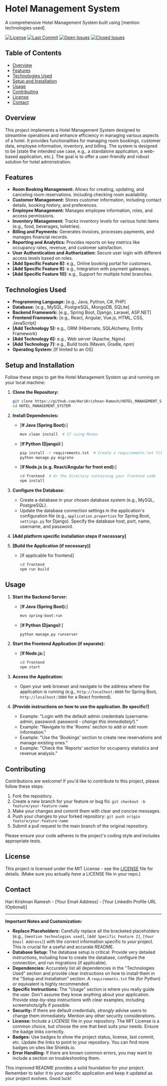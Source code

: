 # Hotel Management System

A comprehensive Hotel Management System built using [mention technologies used].

[![License](https://img.shields.io/badge/License-MIT-blue.svg)](LICENSE)  <!-- Replace with your actual license badge -->
[![Last Commit](https://img.shields.io/github/last-commit/HariKrishnan-Ramesh/HOTEL_MANAGEMENT_SYSTEM.git)](https://github.com/HariKrishnan-Ramesh/HOTEL_MANAGEMENT_SYSTEM.git/commits/main)
[![Open Issues](https://img.shields.io/github/issues/HariKrishnan-Ramesh/HOTEL_MANAGEMENT_SYSTEM.git)](https://github.com/HariKrishnan-Ramesh/HOTEL_MANAGEMENT_SYSTEM.git/issues)
[![Closed Issues](https://img.shields.io/github/issues-closed/HariKrishnan-Ramesh/HOTEL_MANAGEMENT_SYSTEM.git)](https://github.com/HariKrishnan-Ramesh/HOTEL_MANAGEMENT_SYSTEM.git/issues?q=is%3Aissue+is%3Aclosed)

<!-- Optionally, a short demo GIF or image here -->
<!-- ![Hotel Management System Demo](path/to/demo.gif) -->

## Table of Contents

*   [Overview](#overview)
*   [Features](#features)
*   [Technologies Used](#technologies-used)
*   [Setup and Installation](#setup-and-installation)
*   [Usage](#usage)
*   [Contributing](#contributing)
*   [License](#license)
*   [Contact](#contact)

## Overview

This project implements a Hotel Management System designed to streamline operations and enhance efficiency in managing various aspects of a hotel. It provides functionalities for managing room bookings, customer data, employee information, inventory, and billing. The system is designed to be [state the intended use case, e.g., a standalone application, a web-based application, etc.].  The goal is to offer a user-friendly and robust solution for hotel administration.

## Features

*   **Room Booking Management:**  Allows for creating, updating, and canceling room reservations. Including checking room availability.
*   **Customer Management:** Stores customer information, including contact details, booking history, and preferences.
*   **Employee Management:** Manages employee information, roles, and access permissions.
*   **Inventory Management:** Tracks inventory levels for various hotel items (e.g., food, beverages, toiletries).
*   **Billing and Payments:** Generates invoices, processes payments, and manages financial records.
*   **Reporting and Analytics:** Provides reports on key metrics like occupancy rates, revenue, and customer satisfaction.
*   **User Authentication and Authorization:** Secure user login with different access levels based on roles.
*   **[Add Specific Feature 8]:** e.g., Online booking portal for customers.
*   **[Add Specific Feature 9]:** e.g., Integration with payment gateways.
*   **[Add Specific Feature 10]:** e.g., Support for multiple hotel branches.

## Technologies Used

*   **Programming Language:** [e.g., Java, Python, C#, PHP]
*   **Database:** [e.g., MySQL, PostgreSQL, MongoDB, SQLite]
*   **Backend Framework:** [e.g., Spring Boot, Django, Laravel, ASP.NET]
*   **Frontend Framework:** [e.g., React, Angular, Vue.js, HTML, CSS, JavaScript]
*   **[Add Technology 5]:** e.g., ORM (Hibernate, SQLAlchemy, Entity Framework)
*   **[Add Technology 6]:** e.g., Web server (Apache, Nginx)
*   **[Add Technology 7]:** e.g., Build tools (Maven, Gradle, npm)
*   **Operating System:** [If limited to an OS]

## Setup and Installation

Follow these steps to get the Hotel Management System up and running on your local machine:

1.  **Clone the Repository:**

    ```bash
    git clone https://github.com/HariKrishnan-Ramesh/HOTEL_MANAGEMENT_SYSTEM.git
    cd HOTEL_MANAGEMENT_SYSTEM
    ```

2.  **Install Dependencies:**

    *   [**If Java (Spring Boot):**]
        ```bash
        mvn clean install  # If using Maven
        ```
    *   [**If Python (Django):**]
        ```bash
        pip install -r requirements.txt  # Create a requirements.txt file
        python manage.py migrate
        ```
    *   [**If Node.js (e.g. React/Angular for front end):**]
        ```bash
        cd frontend  # Or the directory containing your frontend code
        npm install
        ```

3.  **Configure the Database:**

    *   Create a database in your chosen database system (e.g., MySQL, PostgreSQL).
    *   Update the database connection settings in the application's configuration file (e.g., `application.properties` for Spring Boot, `settings.py` for Django).  Specify the database host, port, name, username, and password.

4.  **[Add platform specific installation steps if necessary]**

5.  **[Build the Application (if necessary)]**

    *   [If applicable for frontend]
        ```bash
        cd frontend
        npm run build
        ```

## Usage

1.  **Start the Backend Server:**

    *   [**If Java (Spring Boot):**]
        ```bash
        mvn spring-boot:run
        ```
    *   [**If Python (Django):**]
        ```bash
        python manage.py runserver
        ```

2.  **Start the Frontend Application (if separate):**

    *   [**If Node.js:**]
        ```bash
        cd frontend
        npm start
        ```

3.  **Access the Application:**

    *   Open your web browser and navigate to the address where the application is running (e.g., `http://localhost:8080` for Spring Boot, `http://localhost:3000` for a React frontend).

4.  **[Provide instructions on how to use the application. Be specific!]**

    *   Example: "Login with the default admin credentials (username: admin, password: password - *change this immediately!*)."
    *   Example: "Navigate to the 'Rooms' section to add or edit room information."
    *   Example: "Use the 'Bookings' section to create new reservations and manage existing ones."
    *   Example: "Check the 'Reports' section for occupancy statistics and revenue analysis."

## Contributing

Contributions are welcome! If you'd like to contribute to this project, please follow these steps:

1.  Fork the repository.
2.  Create a new branch for your feature or bug fix: `git checkout -b feature/your-feature-name`
3.  Make your changes and commit them with clear and concise messages.
4.  Push your changes to your forked repository: `git push origin feature/your-feature-name`
5.  Submit a pull request to the main branch of the original repository.

Please ensure your code adheres to the project's coding style and includes appropriate tests.

## License

This project is licensed under the MIT License - see the [LICENSE](LICENSE) file for details. (Make sure you actually *have* a LICENSE file in your repo.)

## Contact

Hari Krishnan Ramesh - [Your Email Address] - [Your LinkedIn Profile URL (Optional)]

---

**Important Notes and Customization:**

*   **Replace Placeholders:**  Carefully replace all the bracketed placeholders (e.g., `[mention technologies used]`, `[Add Specific Feature 2]`, `[Your Email Address]`) with the correct information specific to *your* project. This is crucial for a useful and accurate README.
*   **Database Setup:**  The database setup is critical. Provide very detailed instructions, including how to create the database, configure the connection, and run migrations (if applicable).
*   **Dependencies:** Accurately list all dependencies in the "Technologies Used" section and provide clear instructions on how to install them in the "Setup and Installation" section.  A `requirements.txt` file (for Python) or equivalent is highly recommended.
*   **Specific Instructions:** The "Usage" section is where you really guide the user.  Don't assume they know anything about your application.  Provide step-by-step instructions with clear examples, including screenshots/gifs if possible.
*   **Security:**  If there are default credentials, *strongly* advise users to change them immediately.  Mention any other security considerations.
*   **License:** Include a LICENSE file in your repository. The MIT License is a common choice, but choose the one that best suits your needs. Ensure the badge links correctly.
*   **Badges:** Use badges to show the project status, license, last commit, etc. Update the links to point to your repository. You can find more badges on sites like Shields.io.
*   **Error Handling:**  If there are known common errors, you may want to include a section on troubleshooting them.

This improved README provides a solid foundation for your project. Remember to tailor it to your specific application and keep it updated as your project evolves. Good luck!
